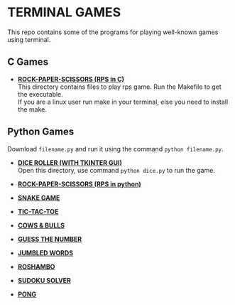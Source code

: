 # TERMINAL GAMES

This repo contains some of the programs for playing well-known games using terminal.

## C Games
- [**ROCK-PAPER-SCISSORS (RPS in C)**](https://github.com/AnuragAnalog/games/tree/master/RPS)<br>
This directory contains files to play rps game. Run the Makefile to get the executable.<br>
If you are a linux user run make in your terminal, else you need to install the make.

## Python Games
Download `filename.py` and run it using the command `python filename.py`.<br>
- [**DICE ROLLER (WITH TKINTER GUI)**](https://github.com/AnuragAnalog/games/tree/master/dice-roller-tkinter-gui-game)<br>
Open this directory, use command `python dice.py` to run the game.<br>

- [**ROCK-PAPER-SCISSORS (RPS in python)**](https://github.com/AnuragAnalog/games/blob/master/RockPaperScissor.py)<br>
- [**SNAKE GAME**](https://github.com/AnuragAnalog/games/blob/master/Snake_game.py)<br>
- [**TIC-TAC-TOE**](https://github.com/AnuragAnalog/games/blob/master/TicTacToe.py)<br>
- [**COWS & BULLS**](https://github.com/AnuragAnalog/games/blob/master/cowsbulls.py)<br>
- [**GUESS THE NUMBER**](https://github.com/AnuragAnalog/games/blob/master/guess_the_number.py)<br>
- [**JUMBLED WORDS**](https://github.com/AnuragAnalog/games/blob/master/jumbled_words_game.py)<br>
- [**ROSHAMBO**](https://github.com/AnuragAnalog/games/blob/master/roshambo.py)<br>
- [**SUDOKU SOLVER**](https://github.com/AnuragAnalog/games/blob/master/sudokuSolver.py)<br>
- [**PONG**](https://github.com/AnuragAnalog/games/blob/master/pong.py)<br>
